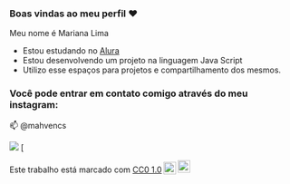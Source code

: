 ### Boas vindas ao meu perfil ♥️

Meu nome é Mariana Lima
- Estou estudando no [Alura](www.alura.com.br)
- Estou desenvolvendo um projeto na linguagem Java Script
- Utilizo esse espaços para projetos e compartilhamento dos mesmos.

### Você pode entrar em contato comigo através do meu instagram: 

📫 @mahvencs

![](https://media1.tenor.com/m/AmtGg5GiqIAAAAAC/shaquille-o-neal-excited.gif)
[<p xmlns:cc="http://creativecommons.org/ns#" >Este trabalho está marcado com <a href="https://creativecommons.org/publicdomain/zero/1.0/?ref=chooser-v1" target="_blank" rel="license noopener noreferrer" style="display:inline-block;">CC0 1.0<img style="height:22px!important;margin-left:3px;vertical-align:text-bottom; " src="https://mirrors.creativecommons.org/presskit/icons/cc.svg?ref=chooser-v1" alt=""><img style="height:22px!important;margin-left:3px;vertical -align:texto inferior;" src="https://mirrors.creativecommons.org/presskit/icons/zero.svg?ref=chooser-v1" alt=""></a></p>
